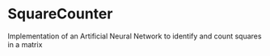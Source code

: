 # SquareCounter
Implementation of an Artificial Neural Network to identify and count squares in a matrix
